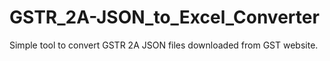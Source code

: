 # GSTR_2A-JSON_to_Excel_Converter
Simple tool to convert GSTR 2A JSON files downloaded from GST website.
